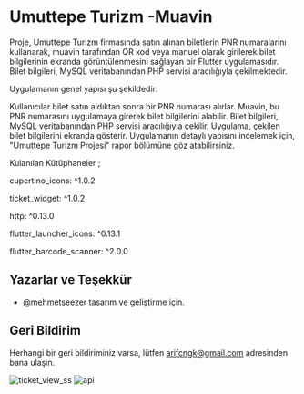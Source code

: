 # Umuttepe Turizm -Muavin

Proje, Umuttepe Turizm firmasında satın alınan biletlerin PNR numaralarını kullanarak, muavin tarafından QR kod veya manuel olarak girilerek bilet bilgilerinin ekranda görüntülenmesini sağlayan bir Flutter uygulamasıdır. Bilet bilgileri, MySQL veritabanından PHP servisi aracılığıyla çekilmektedir.

Uygulamanın genel yapısı şu şekildedir:

Kullanıcılar bilet satın aldıktan sonra bir PNR numarası alırlar.
Muavin, bu PNR numarasını uygulamaya girerek bilet bilgilerini alabilir.
Bilet bilgileri, MySQL veritabanından PHP servisi aracılığıyla çekilir.
Uygulama, çekilen bilet bilgilerini ekranda gösterir.
Uygulamanın detaylı yapısını incelemek için, "Umuttepe Turizm Projesi" rapor bölümüne göz atabilirsiniz.


Kulanılan Kütüphaneler ;

 cupertino_icons: ^1.0.2

  ticket_widget: ^1.0.2
 
  http: ^0.13.0
 
  flutter_launcher_icons: ^0.13.1
 
  flutter_barcode_scanner: ^2.0.0


## Yazarlar ve Teşekkür

- [@mehmetseezer](https://github.com/mehmetseezer) tasarım ve geliştirme için.

  
## Geri Bildirim

Herhangi bir geri bildiriminiz varsa, lütfen arifcngk@gmail.com adresinden bana ulaşın.


![ticket_view_ss](https://github.com/Arifcngk/umuttepe_turizm_muavin-/assets/93188117/e2dc4cb9-7920-483a-84dd-06a77860e74d)
![api](https://github.com/Arifcngk/umuttepe_turizm_muavin-/assets/93188117/a1d17dcc-e94b-49c1-ab24-cb83b6225faf)
